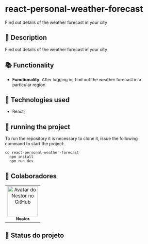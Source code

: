 # react-personal-weather-forecast
Find out details of the weather forecast in your city

## :memo: Description
Find out details of the weather forecast in your city

## :books: Functionality
* <b>Functionality</b>: After logging in, find out the weather forecast in a particular region.

## :wrench: Technologies used
* React;

## :rocket: running the project
To run the repository it is necessary to clone it, issue the following command to start the project:
```
cd react-personal-weather-forecast
  npm install
  npm run dev
```

## :handshake: Colaboradores
<table>
  <tr>
    <td align="center">
      <a href="http://github.com/nestorjunior">
        <img src="https://avataaars.io/?avatarStyle=Circle&topType=ShortHairShortFlat&accessoriesType=Prescription02&hairColor=Black&facialHairType=Blank&clotheType=BlazerShirt&eyeType=Side&eyebrowType=UpDown&mouthType=Serious&skinColor=Light" width="100px;" alt="Avatar do Nestor no GitHub"/><br>
        <sub>
          <b>Nestor</b>
        </sub>
      </a>
    </td>
  </tr>
</table>

## :dart: Status do projeto
